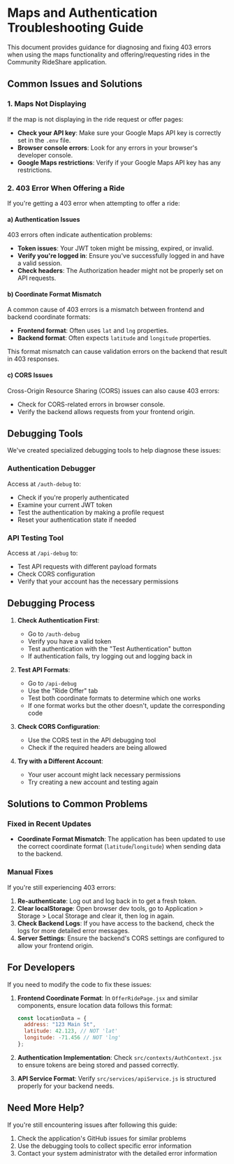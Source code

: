 # Maps and Authentication Troubleshooting Guide

This document provides guidance for diagnosing and fixing 403 errors when using the maps functionality and offering/requesting rides in the Community RideShare application.

## Common Issues and Solutions

### 1. Maps Not Displaying

If the map is not displaying in the ride request or offer pages:

- **Check your API key**: Make sure your Google Maps API key is correctly set in the `.env` file.
- **Browser console errors**: Look for any errors in your browser's developer console.
- **Google Maps restrictions**: Verify if your Google Maps API key has any restrictions.

### 2. 403 Error When Offering a Ride

If you're getting a 403 error when attempting to offer a ride:

#### a) Authentication Issues

403 errors often indicate authentication problems:

- **Token issues**: Your JWT token might be missing, expired, or invalid.
- **Verify you're logged in**: Ensure you've successfully logged in and have a valid session.
- **Check headers**: The Authorization header might not be properly set on API requests.

#### b) Coordinate Format Mismatch

A common cause of 403 errors is a mismatch between frontend and backend coordinate formats:

- **Frontend format**: Often uses `lat` and `lng` properties.
- **Backend format**: Often expects `latitude` and `longitude` properties.

This format mismatch can cause validation errors on the backend that result in 403 responses.

#### c) CORS Issues

Cross-Origin Resource Sharing (CORS) issues can also cause 403 errors:

- Check for CORS-related errors in browser console.
- Verify the backend allows requests from your frontend origin.

## Debugging Tools

We've created specialized debugging tools to help diagnose these issues:

### Authentication Debugger

Access at `/auth-debug` to:
- Check if you're properly authenticated
- Examine your current JWT token
- Test the authentication by making a profile request
- Reset your authentication state if needed

### API Testing Tool

Access at `/api-debug` to:
- Test API requests with different payload formats
- Check CORS configuration
- Verify that your account has the necessary permissions

## Debugging Process

1. **Check Authentication First**:
   - Go to `/auth-debug` 
   - Verify you have a valid token
   - Test authentication with the "Test Authentication" button
   - If authentication fails, try logging out and logging back in

2. **Test API Formats**:
   - Go to `/api-debug`
   - Use the "Ride Offer" tab
   - Test both coordinate formats to determine which one works
   - If one format works but the other doesn't, update the corresponding code

3. **Check CORS Configuration**:
   - Use the CORS test in the API debugging tool
   - Check if the required headers are being allowed

4. **Try with a Different Account**:
   - Your user account might lack necessary permissions
   - Try creating a new account and testing again

## Solutions to Common Problems

### Fixed in Recent Updates

- **Coordinate Format Mismatch**: The application has been updated to use the correct coordinate format (`latitude`/`longitude`) when sending data to the backend.

### Manual Fixes

If you're still experiencing 403 errors:

1. **Re-authenticate**: Log out and log back in to get a fresh token.
2. **Clear localStorage**: Open browser dev tools, go to Application > Storage > Local Storage and clear it, then log in again.
3. **Check Backend Logs**: If you have access to the backend, check the logs for more detailed error messages.
4. **Server Settings**: Ensure the backend's CORS settings are configured to allow your frontend origin.

## For Developers

If you need to modify the code to fix these issues:

1. **Frontend Coordinate Format**: In `OfferRidePage.jsx` and similar components, ensure location data follows this format:
   ```javascript
   const locationData = {
     address: "123 Main St",
     latitude: 42.123, // NOT 'lat'
     longitude: -71.456 // NOT 'lng'
   };
   ```

2. **Authentication Implementation**: Check `src/contexts/AuthContext.jsx` to ensure tokens are being stored and passed correctly.

3. **API Service Format**: Verify `src/services/apiService.js` is structured properly for your backend needs.

## Need More Help?

If you're still encountering issues after following this guide:

1. Check the application's GitHub issues for similar problems
2. Use the debugging tools to collect specific error information
3. Contact your system administrator with the detailed error information
